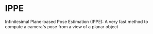 # IPPE
Infinitesimal Plane-based Pose Estimation (IPPE): A very fast method to compute a camera's pose from a view of a planar object
